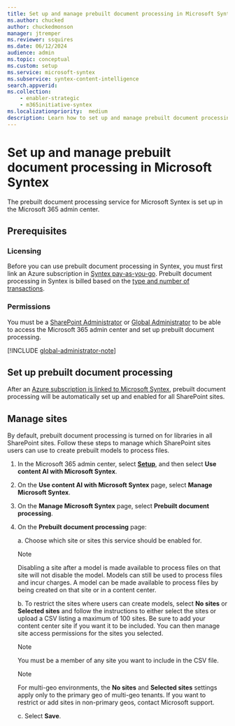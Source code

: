 ```yaml
---
title: Set up and manage prebuilt document processing in Microsoft Syntex
ms.author: chucked
author: chuckedmonson
manager: jtremper
ms.reviewer: ssquires
ms.date: 06/12/2024
audience: admin
ms.topic: conceptual
ms.custom: setup
ms.service: microsoft-syntex
ms.subservice: syntex-content-intelligence
search.appverid: 
ms.collection: 
    - enabler-strategic
    - m365initiative-syntex
ms.localizationpriority:  medium
description: Learn how to set up and manage prebuilt document processing in Microsoft Syntex.
---
```


# Set up and manage prebuilt document processing in Microsoft Syntex

The prebuilt document processing service for Microsoft Syntex is set up in the Microsoft 365 admin center.

## Prerequisites

### Licensing

Before you can use prebuilt document processing in Syntex, you must first link an Azure subscription in [Syntex pay-as-you-go](syntex-azure-billing.md). Prebuilt document processing in Syntex is billed based on the [type and number of transactions](syntex-pay-as-you-go-services.md).

### Permissions

You must be a [SharePoint Administrator](/entra/identity/role-based-access-control/permissions-reference#sharepoint-administrator) or [Global Administrator](/entra/identity/role-based-access-control/permissions-reference#global-administrator) to be able to access the Microsoft 365 admin center and set up prebuilt document processing.

[!INCLUDE [global-administrator-note](../includes/global-administrator-note.md)]

## Set up prebuilt document processing

After an [Azure subscription is linked to Microsoft Syntex](syntex-azure-billing.md), prebuilt document processing will be automatically set up and enabled for all SharePoint sites.

## Manage sites

By default, prebuilt document processing is turned on for libraries in all SharePoint sites. Follow these steps to manage which SharePoint sites users can use to create prebuilt models to process files.

1. In the Microsoft 365 admin center, select <a href="https://go.microsoft.com/fwlink/p/?linkid=2171997" target="_blank">**Setup**</a>, and then select **Use content AI with Microsoft Syntex**.

2. On the **Use content AI with Microsoft Syntex** page, select **Manage Microsoft Syntex**. 

3. On the **Manage Microsoft Syntex** page, select **Prebuilt document processing**.

4. On the **Prebuilt document processing** page:

    a. Choose which site or sites this service should be enabled for.

    > [!NOTE]
    > Disabling a site after a model is made available to process files on that site will not disable the model. Models can still be used to process files and incur charges. A model can be made available to process files by being created on that site or in a content center.

    b. To restrict the sites where users can create models, select **No sites** or **Selected sites** and follow the instructions to either select the sites or upload a CSV listing a maximum of 100 sites. Be sure to add your content center site if you want it to be included. You can then manage site access permissions for the sites you selected.

    > [!NOTE]
    > You must be a member of any site you want to include in the CSV file.

    > [!NOTE]
    > For multi-geo environments, the **No sites** and **Selected sites** settings apply only to the primary geo of multi-geo tenants. If you want to restrict or add sites in non-primary geos, contact Microsoft support.

    c. Select **Save**.
